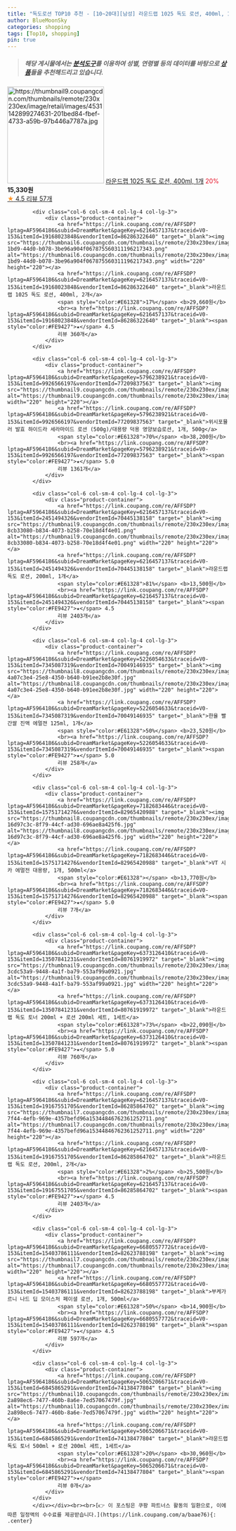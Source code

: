 ```yaml
---
title: "독도로션 TOP10 추천 - [10~20대][남성] 라운드랩 1025 독도 로션, 400ml, 1개"
author: BlueMoonSky
categories: shopping
tags: [Top10, shopping]
pin: true
---
```


> ##### 해당 게시물에서는 [**분석도구**](https://itemscout.io/)를 이용하여 **성별**, **연령별** 등의 데이터를 바탕으로 [**상품**](https://link.coupang.com/a/baae76)들을 추천해드리고 있습니다.
<div class="container"><div class="row">
            <div class="col-6 col-sm-4 col-lg-4 col-lg-3">
                <div class="product-container">
                    <a href="https://link.coupang.com/re/AFFSDP?lptag=AF5964186&subid=DreamMarket&pageKey=6216457137&traceid=V0-153&itemId=6683983547&vendorItemId=73191776348" target="_blank"><img src="https://thumbnail9.coupangcdn.com/thumbnails/remote/230x230ex/image/retail/images/4531142899274631-201bed84-fbef-4733-a59b-97b446a7787a.jpg" alt="https://thumbnail9.coupangcdn.com/thumbnails/remote/230x230ex/image/retail/images/4531142899274631-201bed84-fbef-4733-a59b-97b446a7787a.jpg" width="220" height="220"></a>
                    <a href="https://link.coupang.com/re/AFFSDP?lptag=AF5964186&subid=DreamMarket&pageKey=6216457137&traceid=V0-153&itemId=6683983547&vendorItemId=73191776348" target="_blank">라운드랩 1025 독도 로션, 400ml, 1개</a>
                    <span style="color:#E61328">20%</span> <b>15,330원</b>
                    <br><a href="https://link.coupang.com/re/AFFSDP?lptag=AF5964186&subid=DreamMarket&pageKey=6216457137&traceid=V0-153&itemId=6683983547&vendorItemId=73191776348" target="_blank"><span style="color:#FE9427">★</span> 4.5
                    리뷰 57개</a>
                </div>
            </div>
            
            <div class="col-6 col-sm-4 col-lg-4 col-lg-3">
                <div class="product-container">
                    <a href="https://link.coupang.com/re/AFFSDP?lptag=AF5964186&subid=DreamMarket&pageKey=6216457137&traceid=V0-153&itemId=19168023848&vendorItemId=86286322640" target="_blank"><img src="https://thumbnail6.coupangcdn.com/thumbnails/remote/230x230ex/image/retail/images/82f2a042-1bd9-44d0-b078-3be96a904f067875560311196217343.png" alt="https://thumbnail6.coupangcdn.com/thumbnails/remote/230x230ex/image/retail/images/82f2a042-1bd9-44d0-b078-3be96a904f067875560311196217343.png" width="220" height="220"></a>
                    <a href="https://link.coupang.com/re/AFFSDP?lptag=AF5964186&subid=DreamMarket&pageKey=6216457137&traceid=V0-153&itemId=19168023848&vendorItemId=86286322640" target="_blank">라운드랩 1025 독도 로션, 400ml, 2개</a>
                    <span style="color:#E61328">17%</span> <b>29,660원</b>
                    <br><a href="https://link.coupang.com/re/AFFSDP?lptag=AF5964186&subid=DreamMarket&pageKey=6216457137&traceid=V0-153&itemId=19168023848&vendorItemId=86286322640" target="_blank"><span style="color:#FE9427">★</span> 4.5
                    리뷰 360개</a>
                </div>
            </div>
            
            <div class="col-6 col-sm-4 col-lg-4 col-lg-3">
                <div class="product-container">
                    <a href="https://link.coupang.com/re/AFFSDP?lptag=AF5964186&subid=DreamMarket&pageKey=5796238921&traceid=V0-153&itemId=9926566197&vendorItemId=77209837563" target="_blank"><img src="https://thumbnail9.coupangcdn.com/thumbnails/remote/230x230ex/image/vendor_inventory/73c6/c399aa432d0f6d4a7590a0591d6c5f0d53b58f790011195ad422a45b435a.jpeg" alt="https://thumbnail9.coupangcdn.com/thumbnails/remote/230x230ex/image/vendor_inventory/73c6/c399aa432d0f6d4a7590a0591d6c5f0d53b58f790011195ad422a45b435a.jpeg" width="220" height="220"></a>
                    <a href="https://link.coupang.com/re/AFFSDP?lptag=AF5964186&subid=DreamMarket&pageKey=5796238921&traceid=V0-153&itemId=9926566197&vendorItemId=77209837563" target="_blank">위시포뮬러 발효 하이드라 세라마이드 로션 (500g)/대용량 덕용 영양보습로션, 1개, 500g</a>
                    <span style="color:#E61328">70%</span> <b>38,200원</b>
                    <br><a href="https://link.coupang.com/re/AFFSDP?lptag=AF5964186&subid=DreamMarket&pageKey=5796238921&traceid=V0-153&itemId=9926566197&vendorItemId=77209837563" target="_blank"><span style="color:#FE9427">★</span> 5.0
                    리뷰 1361개</a>
                </div>
            </div>
            
            <div class="col-6 col-sm-4 col-lg-4 col-lg-3">
                <div class="product-container">
                    <a href="https://link.coupang.com/re/AFFSDP?lptag=AF5964186&subid=DreamMarket&pageKey=6216457137&traceid=V0-153&itemId=2451494326&vendorItemId=70445138158" target="_blank"><img src="https://thumbnail9.coupangcdn.com/thumbnails/remote/230x230ex/image/retail/images/1701395719541016-8cb33080-b834-4073-b258-70e18d4f4e01.png" alt="https://thumbnail9.coupangcdn.com/thumbnails/remote/230x230ex/image/retail/images/1701395719541016-8cb33080-b834-4073-b258-70e18d4f4e01.png" width="220" height="220"></a>
                    <a href="https://link.coupang.com/re/AFFSDP?lptag=AF5964186&subid=DreamMarket&pageKey=6216457137&traceid=V0-153&itemId=2451494326&vendorItemId=70445138158" target="_blank">라운드랩 독도 로션, 200ml, 1개</a>
                    <span style="color:#E61328">81%</span> <b>13,500원</b>
                    <br><a href="https://link.coupang.com/re/AFFSDP?lptag=AF5964186&subid=DreamMarket&pageKey=6216457137&traceid=V0-153&itemId=2451494326&vendorItemId=70445138158" target="_blank"><span style="color:#FE9427">★</span> 4.5
                    리뷰 2403개</a>
                </div>
            </div>
            
            <div class="col-6 col-sm-4 col-lg-4 col-lg-3">
                <div class="product-container">
                    <a href="https://link.coupang.com/re/AFFSDP?lptag=AF5964186&subid=DreamMarket&pageKey=5226054633&traceid=V0-153&itemId=7345087319&vendorItemId=70049146935" target="_blank"><img src="https://thumbnail8.coupangcdn.com/thumbnails/remote/230x230ex/image/retail/images/206601109265182-4a07c3e4-25e8-4350-b640-b91ee2b8e30f.jpg" alt="https://thumbnail8.coupangcdn.com/thumbnails/remote/230x230ex/image/retail/images/206601109265182-4a07c3e4-25e8-4350-b640-b91ee2b8e30f.jpg" width="220" height="220"></a>
                    <a href="https://link.coupang.com/re/AFFSDP?lptag=AF5964186&subid=DreamMarket&pageKey=5226054633&traceid=V0-153&itemId=7345087319&vendorItemId=70049146935" target="_blank">한율 빨간쌀 진액 에멀젼 125ml, 1개</a>
                    <span style="color:#E61328">50%</span> <b>23,520원</b>
                    <br><a href="https://link.coupang.com/re/AFFSDP?lptag=AF5964186&subid=DreamMarket&pageKey=5226054633&traceid=V0-153&itemId=7345087319&vendorItemId=70049146935" target="_blank"><span style="color:#FE9427">★</span> 5.0
                    리뷰 258개</a>
                </div>
            </div>
            
            <div class="col-6 col-sm-4 col-lg-4 col-lg-3">
                <div class="product-container">
                    <a href="https://link.coupang.com/re/AFFSDP?lptag=AF5964186&subid=DreamMarket&pageKey=7182683446&traceid=V0-153&itemId=15751714276&vendorItemId=82965420988" target="_blank"><img src="https://thumbnail8.coupangcdn.com/thumbnails/remote/230x230ex/image/retail/images/4290460373210839-16d97c3c-8f79-44cf-ad30-696ae8a425f6.jpg" alt="https://thumbnail8.coupangcdn.com/thumbnails/remote/230x230ex/image/retail/images/4290460373210839-16d97c3c-8f79-44cf-ad30-696ae8a425f6.jpg" width="220" height="220"></a>
                    <a href="https://link.coupang.com/re/AFFSDP?lptag=AF5964186&subid=DreamMarket&pageKey=7182683446&traceid=V0-153&itemId=15751714276&vendorItemId=82965420988" target="_blank">VT 시카 에멀전 대용량, 1개, 500ml</a>
                    <span style="color:#E61328"></span> <b>13,770원</b>
                    <br><a href="https://link.coupang.com/re/AFFSDP?lptag=AF5964186&subid=DreamMarket&pageKey=7182683446&traceid=V0-153&itemId=15751714276&vendorItemId=82965420988" target="_blank"><span style="color:#FE9427">★</span> 5.0
                    리뷰 7개</a>
                </div>
            </div>
            
            <div class="col-6 col-sm-4 col-lg-4 col-lg-3">
                <div class="product-container">
                    <a href="https://link.coupang.com/re/AFFSDP?lptag=AF5964186&subid=DreamMarket&pageKey=6373126410&traceid=V0-153&itemId=13507841231&vendorItemId=80761919972" target="_blank"><img src="https://thumbnail9.coupangcdn.com/thumbnails/remote/230x230ex/image/retail/images/4089689149547748-3cdc53a9-9448-4a1f-ba79-553af99a0921.jpg" alt="https://thumbnail9.coupangcdn.com/thumbnails/remote/230x230ex/image/retail/images/4089689149547748-3cdc53a9-9448-4a1f-ba79-553af99a0921.jpg" width="220" height="220"></a>
                    <a href="https://link.coupang.com/re/AFFSDP?lptag=AF5964186&subid=DreamMarket&pageKey=6373126410&traceid=V0-153&itemId=13507841231&vendorItemId=80761919972" target="_blank">라운드랩 독도 토너 200ml + 로션 200ml 세트, 1세트</a>
                    <span style="color:#E61328">73%</span> <b>22,090원</b>
                    <br><a href="https://link.coupang.com/re/AFFSDP?lptag=AF5964186&subid=DreamMarket&pageKey=6373126410&traceid=V0-153&itemId=13507841231&vendorItemId=80761919972" target="_blank"><span style="color:#FE9427">★</span> 5.0
                    리뷰 760개</a>
                </div>
            </div>
            
            <div class="col-6 col-sm-4 col-lg-4 col-lg-3">
                <div class="product-container">
                    <a href="https://link.coupang.com/re/AFFSDP?lptag=AF5964186&subid=DreamMarket&pageKey=6216457137&traceid=V0-153&itemId=19167551705&vendorItemId=86285864702" target="_blank"><img src="https://thumbnail7.coupangcdn.com/thumbnails/remote/230x230ex/image/retail/images/55c21a88-7f44-4efb-969e-4357befd96a15344846762361252711.png" alt="https://thumbnail7.coupangcdn.com/thumbnails/remote/230x230ex/image/retail/images/55c21a88-7f44-4efb-969e-4357befd96a15344846762361252711.png" width="220" height="220"></a>
                    <a href="https://link.coupang.com/re/AFFSDP?lptag=AF5964186&subid=DreamMarket&pageKey=6216457137&traceid=V0-153&itemId=19167551705&vendorItemId=86285864702" target="_blank">라운드랩 독도 로션, 200ml, 2개</a>
                    <span style="color:#E61328">2%</span> <b>25,500원</b>
                    <br><a href="https://link.coupang.com/re/AFFSDP?lptag=AF5964186&subid=DreamMarket&pageKey=6216457137&traceid=V0-153&itemId=19167551705&vendorItemId=86285864702" target="_blank"><span style="color:#FE9427">★</span> 4.5
                    리뷰 2403개</a>
                </div>
            </div>
            
            <div class="col-6 col-sm-4 col-lg-4 col-lg-3">
                <div class="product-container">
                    <a href="https://link.coupang.com/re/AFFSDP?lptag=AF5964186&subid=DreamMarket&pageKey=6680557772&traceid=V0-153&itemId=15403786111&vendorItemId=82623788198" target="_blank"><img src="https://thumbnail7.coupangcdn.com/thumbnails/remote/230x230ex/image/rs_quotation_api/jyve1wuj/421d526e16b44610bc0e78510502d9a6.jpg" alt="https://thumbnail7.coupangcdn.com/thumbnails/remote/230x230ex/image/rs_quotation_api/jyve1wuj/421d526e16b44610bc0e78510502d9a6.jpg" width="220" height="220"></a>
                    <a href="https://link.coupang.com/re/AFFSDP?lptag=AF5964186&subid=DreamMarket&pageKey=6680557772&traceid=V0-153&itemId=15403786111&vendorItemId=82623788198" target="_blank">부케가르니 나드 딥 모이스처 페이셜 로션, 1개, 500ml</a>
                    <span style="color:#E61328">50%</span> <b>14,900원</b>
                    <br><a href="https://link.coupang.com/re/AFFSDP?lptag=AF5964186&subid=DreamMarket&pageKey=6680557772&traceid=V0-153&itemId=15403786111&vendorItemId=82623788198" target="_blank"><span style="color:#FE9427">★</span> 4.5
                    리뷰 597개</a>
                </div>
            </div>
            
            <div class="col-6 col-sm-4 col-lg-4 col-lg-3">
                <div class="product-container">
                    <a href="https://link.coupang.com/re/AFFSDP?lptag=AF5964186&subid=DreamMarket&pageKey=5065206671&traceid=V0-153&itemId=6845865291&vendorItemId=74138477804" target="_blank"><img src="https://thumbnail10.coupangcdn.com/thumbnails/remote/230x230ex/image/retail/images/2422274665120793-2a898ec6-7477-460b-8a6e-7ed57067479f.jpg" alt="https://thumbnail10.coupangcdn.com/thumbnails/remote/230x230ex/image/retail/images/2422274665120793-2a898ec6-7477-460b-8a6e-7ed57067479f.jpg" width="220" height="220"></a>
                    <a href="https://link.coupang.com/re/AFFSDP?lptag=AF5964186&subid=DreamMarket&pageKey=5065206671&traceid=V0-153&itemId=6845865291&vendorItemId=74138477804" target="_blank">라운드랩 독도 토너 500ml + 로션 200ml 세트, 1세트</a>
                    <span style="color:#E61328">20%</span> <b>30,960원</b>
                    <br><a href="https://link.coupang.com/re/AFFSDP?lptag=AF5964186&subid=DreamMarket&pageKey=5065206671&traceid=V0-153&itemId=6845865291&vendorItemId=74138477804" target="_blank"><span style="color:#FE9427">★</span> 
                    리뷰 0개</a>
                </div>
            </div>
            </div></div><br><br>[👉 이 포스팅은 쿠팡 파트너스 활동의 일환으로, 이에 따른 일정액의 수수료를 제공받습니다.](https://link.coupang.com/a/baae76){: .center}